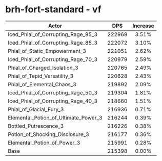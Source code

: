 # brh-fort-standard - vf
| Actor | DPS | Increase |
|---|:---:|:---:|
|Iced_Phial_of_Corrupting_Rage_95_3|222969|3.51%|
|Iced_Phial_of_Corrupting_Rage_85_3|222072|3.10%|
|Phial_of_Static_Empowerment_3|221051|2.62%|
|Iced_Phial_of_Corrupting_Rage_70_3|220979|2.59%|
|Phial_of_Charged_Isolation_3|220765|2.49%|
|Phial_of_Tepid_Versatility_3|220628|2.43%|
|Phial_of_Elemental_Chaos_3|219892|2.09%|
|Iced_Phial_of_Corrupting_Rage_50_3|219304|1.81%|
|Iced_Phial_of_Corrupting_Rage_40_3|218660|1.51%|
|Phial_of_Glacial_Fury_3|216936|0.71%|
|Elemental_Potion_of_Ultimate_Power_3|216244|0.39%|
|Bottled_Putrescence_3|216226|0.38%|
|Potion_of_Shocking_Disclosure_3|216177|0.36%|
|Elemental_Potion_of_Power_3|215991|0.28%|
|Base|215398|0.00%|
